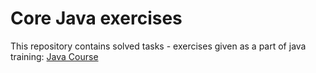 # Core Java exercises

This repository contains solved tasks - exercises given as a part of java training:
[Java Course](http://www.samouczekprogramisty.pl/kurs-programowania-java/)


